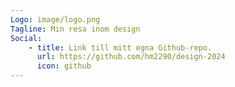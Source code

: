 ```yaml
---
Logo: image/logo.png
Tagline: Min resa inom design
Social:
    - title: Link till mitt egna Github-repo.
      url: https://github.com/hm2290/design-2024
      icon: github
---
```

